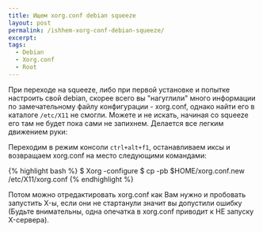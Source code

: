 ```yaml
---
title: Ищем xorg.conf debian squeeze
layout: post
permalink: /ishhem-xorg-conf-debian-squeeze/
excerpt:
tags:
  - Debian
  - Xorg.conf
  - Root
---
```


При переходе на squeeze, либо при первой установке и попытке настроить свой debian, скорее всего вы "нагуглили" много информации по замечательному файлу конфигурации - xorg.conf, однако найти его в каталоге `/etc/X11` не смогли. Можете и не искать, начиная со squeeze его там не будет пока сами не запихнем. Делается все легким движением руки:

Переходим в режим консоли `ctrl+alt+f1`, останавливаем иксы и возвращаем xorg.conf на место следующими командами:

{% highlight bash %}
$ Xorg -configure
$ cp -pb $HOME/xorg.conf.new /etc/X11/xorg.conf
{% endhighlight %}

Потом можно отредактировать xorg.conf как Вам нужно и пробовать запустить X-ы, если они не стартанули значит вы допустили ошибку (Будьте внимательны, одна опечатка в xorg.conf приводит к НЕ запуску X-сервера).
